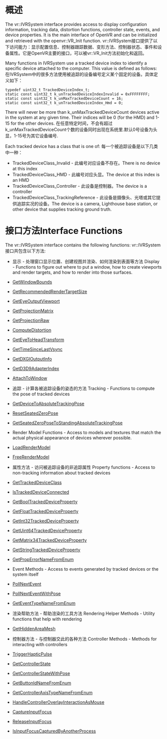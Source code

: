 # 概述 

The vr::IVRSystem interface provides access to display configuration information, tracking data, distortion functions, controller state, events, and device properties. It is the main interface of OpenVR and can be initialized and retrieved with the openvr::VR_Init function.
vr::IVRSystem接口提供了以下访问能力：显示配置信息、控制器跟踪数据、变形方法、控制器状态、事件和设备属性。它是OpenVR主要的接口，可以被vr::VR_Init方法初始化和返回。

Many functions in IVRSystem use a tracked device index to identify a specific device attached to the computer. This value is defined as follows:
在IVRSystem中的很多方法使用被追踪的设备编号定义某个固定的设备。具体定义如下：

    typedef uint32_t TrackedDeviceIndex_t;
	static const uint32_t k_unTrackedDeviceIndexInvalid = 0xFFFFFFFF;
    static const uint32_t k_unMaxTrackedDeviceCount = 16;
	static const uint32_t k_unTrackedDeviceIndex_Hmd = 0;

There will never be more than k_unMaxTrackedDeviceCount devices active in the system at any given time. Their indices will be 0 (for the HMD) and 1-15 for the other devices. 
在任意特定时间，不会有超过k_unMaxTrackedDeviceCount个数的设备同时出现在系统里.默认0号设备为头显，1-15号为其它设备编号.

Each tracked device has a class that is one of:
每一个被追踪设备是以下几类中一种：
* TrackedDeviceClass_Invalid - 此编号对应设备不存在。There is no device at this index
* TrackedDeviceClass_HMD - 此编号对应头显。The device at this index is an HMD
* TrackedDeviceClass_Controller - 此设备是控制器。The device is a controller
* TrackedDeviceClass_TrackingReference - 此设备是摄像头、光塔或其它提供追踪实况的设备。The device is a camera, Lighthouse base station, or other device that supplies tracking ground truth.

# 接口方法Interface Functions

The vr::IVRSystem interface contains the following functions:
vr::IVRSystem接口共包含以下方法:
* 显示 - 处理窗口显示位置、创建视图并渲染、如何渲染到表面等方法
Display - Functions to figure out where to put a window, how to create viewports and render targets, and how to render into those surfaces.

 * [GetWindowBounds](wiki/IVRSystem::GetWindowBounds.md)

 * [GetRecommendedRenderTargetSize](wiki/IVRSystem::GetRecommendedRenderTargetSize.md)
 * [GetEyeOutputViewport](wiki/IVRSystem::GetEyeOutputViewport)
 * [GetProjectionMatrix](wiki/IVRSystem::GetProjectionMatrix)
 * [GetProjectionRaw](wiki/IVRSystem::GetProjectionRaw)
 * [ComputeDistortion](wiki/IVRSystem::ComputeDistortion)
 * [GetEyeToHeadTransform](wiki/IVRSystem::GetEyeToHeadTransform)
 * [GetTimeSinceLastVsync](wiki/IVRSystem::GetTimeSinceLastVsync)
 * [GetDXGIOutputInfo](wiki/IVRSystem::GetDXGIOutputInfo)
 * [GetD3D9AdapterIndex](wiki/IVRSystem::GetD3D9AdapterIndex)
 * [AttachToWindow](wiki/IVRSystem::AttachToWindow)
* 追踪 - 计算各被追踪设备的姿态的方法
Tracking - Functions to compute the pose of tracked devices
 * [GetDeviceToAbsoluteTrackingPose](wiki/IVRSystem::GetDeviceToAbsoluteTrackingPose)
 * [ResetSeatedZeroPose](wiki/IVRSystem::ResetSeatedZeroPose)
 * [GetSeatedZeroPoseToStandingAbsoluteTrackingPose](wiki/IVRSystem::GetSeatedZeroPoseToStandingAbsoluteTrackingPose)
 * Render Model Functions - Access to models and textures that match the actual physical appearance of devices wherever possible.
 * [LoadRenderModel](wiki/IVRSystem::LoadRenderModel)
 * [FreeRenderModel](wiki/IVRSystem::FreeRenderModel)
* 属性方法 - 访问被追踪设备的非追踪属性 
Property functions - Access to non-tracking information about tracked devices
 * [GetTrackedDeviceClass](wiki/IVRSystem::GetTrackedDeviceClass)
 * [IsTrackedDeviceConnected](wiki/IVRSystem::IsTrackedDeviceConnected)
 * [GetBoolTrackedDeviceProperty](wiki/IVRSystem::GetTrackedDeviceProperty)
 * [GetFloatTrackedDeviceProperty](wiki/IVRSystem::GetTrackedDeviceProperty)
 * [GetInt32TrackedDeviceProperty](wiki/IVRSystem::GetTrackedDeviceProperty)
 * [GetUint64TrackedDeviceProperty](wiki/IVRSystem::GetTrackedDeviceProperty)
 * [GetMatrix34TrackedDeviceProperty](wiki/IVRSystem::GetTrackedDeviceProperty)
 * [GetStringTrackedDeviceProperty](wiki/IVRSystem::GetTrackedDeviceProperty)
 * [GetPropErrorNameFromEnum](wiki/IVRSystem::GetPropErrorNameFromEnum)
* Event Methods - Access to events generated by tracked devices or the system itself
 * [PollNextEvent](wiki/IVRSystem::PollNextEvent)
 * [PollNextEventWithPose](wiki/IVRSystem::PollNextEvent)
 * [GetEventTypeNameFromEnum](wiki/IVRSystem::GetEventTypeNameFromEnum)
* 渲染帮助方法 - 帮助渲染的工具方法
Rendering Helper Methods - Utility functions that help with rendering
 * [GetHiddenAreaMesh](wiki/IVRSystem::GetHiddenAreaMesh)
* 控制器方法 - 与控制器交此的各种方法
Controller Methods - Methods for interacting with controllers
 * [TriggerHapticPulse](wiki/IVRSystem::TriggerHapticPulse)
 * [GetControllerState](wiki/IVRSystem::GetControllerState)
 * [GetControllerStateWithPose](wiki/IVRSystem::GetControllerStateWithPose)
 * [GetButtonIdNameFromEnum](wiki/IVRSystem::GetButtonIdNameFromEnum)
 * [GetControllerAxisTypeNameFromEnum](wiki/IVRSystem::GetControllerAxisTypeNameFromEnum)
 * [HandleControllerOverlayInteractionAsMouse](wiki/IVRSystem::HandleControllerOverlayInteractionAsMouse)
 * [CaptureInputFocus](wiki/IVRSystem::CaptureInputFocus)
 * [ReleaseInputFocus](wiki/IVRSystem::ReleaseInputFocus)
 * [IsInputFocusCapturedByAnotherProcess](wiki/IVRSystem::IsInputFocusCapturedByAnotherProcess)





























































































































